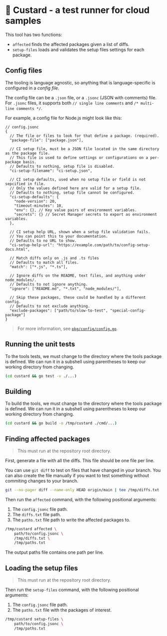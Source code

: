 # 🍮 Custard - a test runner for cloud samples

This tool has two functions:

- `affected` finds the affected packages given a list of diffs.
- `setup-files` loads and validates the setup files settings for each package.

## Config files

The tooling is language agnostic, so anything that is language-specific is configured in a _config file_.

The config file can be a `.json` file, or a `.jsonc` (JSON with comments) file.
For `.jsonc` files, it supports both `// single line comments` and `/* multi-line comments */`.

For example, a config file for Node.js might look like this:

```jsonc
// config.jsonc
{
  // The file or files to look for that define a package. (required).
  "package-file": ["package.json"],

  // CI setup file, must be a JSON file located in the same directory as the package file.
  // This file is used to define settings or configurations on a per-package basis.
  // Defaults to nothing, setup file is disabled.
  "ci-setup-filename": "ci-setup.json",

  // CI setup defaults, used when no setup file or field is not sepcified in file.
  // Only the values defined here are valid for a setup file.
  // Defaults to nothing, setup file cannot be configured.
  "ci-setup-defaults": {
    "node-version": 20,
    "timeout-minutes": 10,
    "env": {}, // Key value pairs of environment variables.
    "secrets": {} // Secret Manager secrets to export as environment variables.
  },

  // CI setup help URL, shown when a setup file validation fails.
  // You can point this to your documentation.
  // Defaults to no URL to show.
  "ci-setup-help-url": "https://example.com/path/to/config-setup-docs.html",

  // Match diffs only on .js and .ts files
  // Defaults to match all files.
  "match": ["*.js", "*.ts"],

  // Ignore diffs on the README, text files, and anything under node_modules/.
  // Defaults to not ignore anything.
  "ignore": ["README.md", "*.txt", "node_modules/"],

  // Skip these packages, these could be handled by a different config.
  // Defaults to not exclude anything.
  "exclude-packages": ["path/to/slow-to-test", "special-config-package"]
}
```

> For more information, see [`pkg/config/config.go`](pkg/config/config.go).

## Running the unit tests

To the tools tests, we must change to the directory where the tools package is defined.
We can run it in a subshell using parentheses to keep our working directory from changing.

```sh
(cd custard && go test -v ./...)
```

## Building

To build the tools, we must change to the directory where the tools package is defined.
We can run it in a subshell using parentheses to keep our working directory from changing.

```sh
(cd custard && go build -o /tmp/custard ./cmd/...)
```

## Finding affected packages

> This must run at the repository root directory.

First, generate a file with all the diffs.
This file should be one file per line.

You can use `git diff` to test on files that have changed in your branch.
You can also create the file manually if you want to test something without commiting changes to your branch.

```sh
git --no-pager diff --name-only HEAD origin/main | tee /tmp/diffs.txt
```

Then run the `affected` command, with the following positional arguments:

1. The `config.jsonc` file path.
1. The `diffs.txt` file path.
1. The `paths.txt` file path to write the affected packages to.

```sh
/tmp/custard affected \
    path/to/config.jsonc \
    /tmp/diffs.txt \
    /tmp/paths.txt
```

The output paths file contains one path per line.

## Loading the setup files

> This must run at the repository root directory.

Then run the `setup-files` command, with the following positional arguments:

1. The `config.jsonc` file path.
1. The `paths.txt` file with the packages of interest.

```sh
/tmp/custard setup-files \
    path/to/config.jsonc \
    /tmp/paths.txt
```

